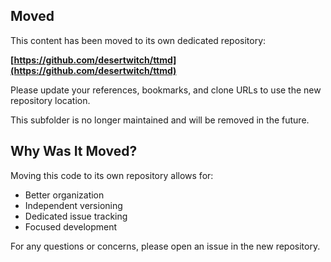 ## Moved

This content has been moved to its own dedicated repository:

**[https://github.com/desertwitch/ttmd](https://github.com/desertwitch/ttmd)**

Please update your references, bookmarks, and clone URLs to use the new repository location.

This subfolder is no longer maintained and will be removed in the future.

## Why Was It Moved?

Moving this code to its own repository allows for:
- Better organization
- Independent versioning
- Dedicated issue tracking
- Focused development

For any questions or concerns, please open an issue in the new repository.
